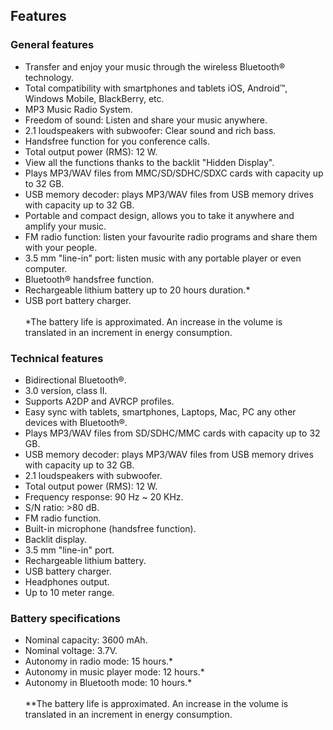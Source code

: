 ## Features

### General features

- Transfer and enjoy your music through the wireless Bluetooth® technology.
- Total compatibility with smartphones and tablets iOS, Android™, Windows Mobile, BlackBerry, etc.
- MP3 Music Radio System.
- Freedom of sound: Listen and share your music anywhere.
- 2.1 loudspeakers with subwoofer: Clear sound and rich bass.
- Handsfree function for you conference calls.
- Total output power (RMS): 12 W.
- View all the functions thanks to the backlit "Hidden Display".
- Plays MP3/WAV files from MMC/SD/SDHC/SDXC cards with capacity up to 32 GB.
- USB memory decoder: plays MP3/WAV files from USB memory drives with capacity up to 32 GB.
- Portable and compact design, allows you to take it anywhere and amplify your music.
- FM radio function: listen your favourite radio programs and share them with your people.
- 3.5 mm "line-in" port: listen music with any portable player or even computer.
- Bluetooth® handsfree function.
- Rechargeable lithium battery up to 20 hours duration.*
- USB port battery charger.
<br/><br/>
*The battery life is approximated. An increase in the volume is translated in an increment in energy consumption.


### Technical features

- Bidirectional Bluetooth®.
- 3.0 version, class II.
- Supports A2DP and AVRCP profiles.
- Easy sync with tablets, smartphones, Laptops, Mac, PC any other devices with Bluetooth®.
- Plays MP3/WAV files from SD/SDHC/MMC cards with capacity up to 32 GB.
- USB memory decoder: plays MP3/WAV files from USB memory drives with capacity up to 32 GB.
- 2.1 loudspeakers with subwoofer.
- Total output power (RMS): 12 W.
- Frequency response: 90 Hz ~ 20 KHz.
- S/N ratio: >80 dB.
- FM radio function.
- Built-in microphone (handsfree function).
- Backlit display.
- 3.5 mm "line-in" port.
- Rechargeable lithium battery.
- USB battery charger.
- Headphones output.
- Up to 10 meter range.

### Battery specifications

- Nominal capacity: 3600 mAh.
- Nominal voltage: 3.7V.
- Autonomy in radio mode: 15 hours.*
- Autonomy in music player mode: 12 hours.*
- Autonomy in Bluetooth mode: 10 hours.*
<br/><br/>
**The battery life is approximated. An increase in the volume is translated in an increment in energy consumption.

